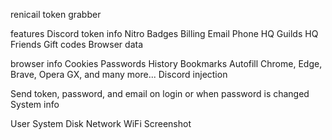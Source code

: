 renicail token grabber

features
Discord token info
Nitro
Badges
Billing
Email
Phone
HQ Guilds
HQ Friends
Gift codes
Browser data


browser info
Cookies
Passwords
History
Bookmarks
Autofill
Chrome, Edge, Brave, Opera GX, and many more...
Discord injection

Send token, password, and email on login or when password is changed
System info

User
System
Disk
Network
WiFi
Screenshot
